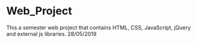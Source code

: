# Web_Project
This a semester web project that contains HTML, CSS, JavaScript, jQuery and external js libraries. 
28/05/2019
